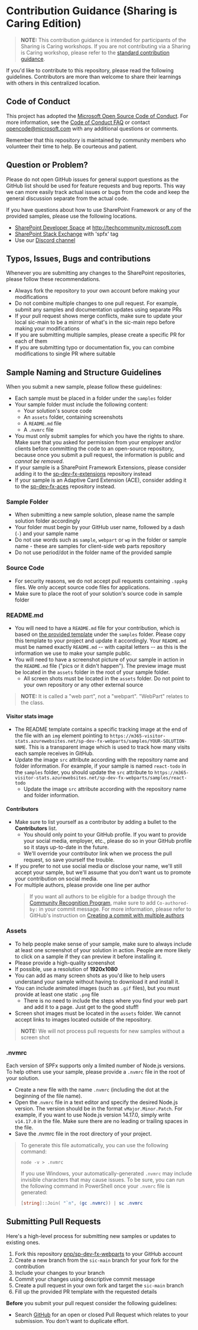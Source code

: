 # Contribution Guidance (Sharing is Caring Edition)

> **NOTE:** This contribution guidance is intended for participants of the Sharing is Caring workshops. If you are not contributing via a Sharing is Caring workshop, please refer to the [standard contribution guidance](https://github.com/pnp/sp-dev-fx-webparts/blob/sic-main/CONTRIBUTING.md).

If you'd like to contribute to this repository, please read the following guidelines. Contributors are more than welcome to share their learnings with others in this centralized location.

## Code of Conduct

This project has adopted the [Microsoft Open Source Code of Conduct](https://opensource.microsoft.com/codeofconduct/).
For more information, see the [Code of Conduct FAQ](https://opensource.microsoft.com/codeofconduct/faq/) or contact [opencode@microsoft.com](mailto:opencode@microsoft.com) with any additional questions or comments.

Remember that this repository is maintained by community members who volunteer their time to help. Be courteous and patient.

## Question or Problem?

Please do not open GitHub issues for general support questions as the GitHub list should be used for feature requests and bug reports. This way we can more easily track actual issues or bugs from the code and keep the general discussion separate from the actual code.

If you have questions about how to use SharePoint Framework or any of the provided samples, please use the following locations.

* [SharePoint Developer Space](http://aka.ms/SPPnP-Community) at http://techcommunity.microsoft.com
* [SharePoint Stack Exchange](http://sharepoint.stackexchange.com/) with 'spfx' tag
* Use our [Discord channel](https://discord.gg/HeAgMk8Y)

## Typos, Issues, Bugs and contributions

Whenever you are submitting any changes to the SharePoint repositories, please follow these recommendations.

* Always fork the repository to your own account before making your modifications
* Do not combine multiple changes to one pull request. For example, submit any samples and documentation updates using separate PRs
* If your pull request shows merge conflicts, make sure to update your local sic-main to be a mirror of what's in the sic-main repo before making your modifications
* If you are submitting multiple samples, please create a specific PR for each of them
* If you are submitting typo or documentation fix, you can combine modifications to single PR where suitable


## Sample Naming and Structure Guidelines

When you submit a new sample, please follow these guidelines:

* Each sample must be placed in a folder under the `samples` folder
* Your sample folder must include the following content:
    - Your solution's source code
    - An `assets` folder, containing screenshots
    - A `README.md` file
    - A `.nvmrc` file
* You must only submit samples for which you have the rights to share. Make sure that you asked for permission from your employer and/or clients before committing the code to an open-source repository, because once you submit a pull request, the information is public and _cannot be removed_.
* If your sample is a SharePoint Framework Extensions, please consider adding it to the [sp-dev-fx-extensions](https://github.com/pnp/sp-dev-fx-extensions) repository instead
* If your sample is an Adaptive Card Extension (ACE), consider adding it to the [sp-dev-fx-aces](https://github.com/pnp/sp-dev-fx-aces) repository instead.

### Sample Folder

* When submitting a new sample solution, please name the sample solution folder accordingly
* Your folder must begin by your GitHub user name, followed by a dash (`-`) and your sample name
* Do not use words such as `sample`, `webpart` or `wp` in the folder or sample name - these are samples for client-side web parts repository
* Do not use period/dot in the folder name of the provided sample

### Source Code

* For security reasons, we do not accept pull requests containing `.sppkg` files. We only accept source code files for applications. 
* Make sure to place the root of your solution's source code in sample folder

### README.md

* You will need to have a `README.md` file for your contribution, which is based on [the provided template](./templates/README-template.md) under the `samples` folder. Please copy this template to your project and update it accordingly. Your `README.md` must be named exactly `README.md` -- with capital letters -- as this is the information we use to make your sample public.
* You will need to have a screenshot picture of your sample in action in the `README.md` file ("pics or it didn't happen"). The preview image must be located in the `assets` folder in the root of your sample folder.
    * All screen shots must be located in the `assets` folder. Do not point to your own repository or any other external source

> **NOTE:** It is called a "web part", not a "webpart". "WebPart" relates to the class.

#### Visitor stats image

* The README template contains a specific tracking image at the end of the file with an `img` element pointing to `https://m365-visitor-stats.azurewebsites.net/sp-dev-fx-webparts/samples/YOUR-SOLUTION-NAME`. This is a transparent image which is used to track how many visits each sample receives in GitHub.
* Update the image `src` attribute according with the repository name and folder information. For example, if your sample is named `react-todo` in the `samples` folder, you should update the `src` attribute to `https://m365-visitor-stats.azurewebsites.net/sp-dev-fx-webparts/samples/react-todo`
  * Update the image `src` attribute according with the repository name and folder information.

#### Contributors

* Make sure to list yourself as a contributor by adding a bullet to the **Contributors** list.
  * You should only point to your GitHub profile. If you want to provide your social media, employer, etc., please do so in your GitHub profile so it stays up-to-date in the future.
  * We'll override your contributor link when we process the pull request, so save yourself the trouble.
* If you prefer to not use social media or disclose your name, we'll still accept your sample, but we'll assume that you don't want us to promote your contribution on social media.
* For multiple authors, please provide one line per author
  > If you want all authors to be eligible for a badge through the [Community Recognition Program](https://pnp.github.io/recognitionprogram/), make sure to add `Co-authored-by:` in your commit message. For more information, please refer to GitHub's instruction on [Creating a commit with multiple authors](https://docs.github.com/en/pull-requests/committing-changes-to-your-project/creating-and-editing-commits/creating-a-commit-with-multiple-authors)

### Assets

* To help people make sense of your sample, make sure to always include at least one screenshot of your solution in action. People are more likely to click on a sample if they can preview it before installing it.
* Please provide a high-quality screenshot
* If possible, use a resolution of **1920x1080**
* You can add as many screen shots as you'd like to help users understand your sample without having to download it and install it.
* You can include animated images (such as `.gif` files), but you must provide at least one static `.png` file
    * There is no need to include the steps where you find your web part and add it to a page. Just get to the good stuff!
* Screen shot images must be located in the `assets` folder. We cannot accept links to images located outside of the repository.

> **NOTE:** We will not process pull requests for new samples without a screen shot

### .nvmrc

Each version of SPFx supports only a limited number of Node.js versions. To help others use your sample, please provide a `.nvmrc` file in the root of your solution.

* Create a new file with the name `.nvmrc` (including the dot at the beginning of the file name).
* Open the .`nvmrc` file in a text editor and specify the desired Node.js version. The version should be in the format `vMajor.Minor.Patch`. For example, if you want to use Node.js version 14.17.0, simply write `v14.17.0` in the file. Make sure there are no leading or trailing spaces in the file.
* Save the .nvmrc file in the root directory of your project.

> To generate this file automatically, you can use the following command:
>
>  ```shell
>  node -v > .nvmrc
>  ```
>
> If you use Windows, your automatically-generated `.nvmrc` may include invisible characters that may cause issues. To be sure, you can run the following command in PowerShell once your `.nvmrc` file is generated:
> 
> ```powershell
> [string]::Join( "`n", (gc .nvmrc)) | sc .nvmrc 
> ```

## Submitting Pull Requests

Here's a high-level process for submitting new samples or updates to existing ones.

1. Fork this repository [pnp/sp-dev-fx-webparts](https://github.com/pnp/sp-dev-fx-webparts) to your GitHub account
3. Create a new branch from the `sic-main` branch for your fork for the contribution
4. Include your changes to your branch
5. Commit your changes using descriptive commit message
6. Create a pull request in your own fork and target the `sic-main` branch
7. Fill up the provided PR template with the requested details

**Before** you submit your pull request consider the following guidelines:

* Search [GitHub](https://github.com/pnp/sp-dev-fx-webparts/pulls) for an open or closed Pull Request
  which relates to your submission. You don't want to duplicate effort.
